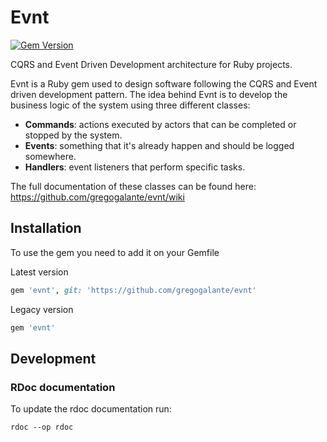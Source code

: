 # Evnt

[![Gem Version](https://badge.fury.io/rb/evnt.svg)](https://badge.fury.io/rb/evnt)

CQRS and Event Driven Development architecture for Ruby projects.

Evnt is a Ruby gem used to design software following the CQRS and Event driven development pattern. The idea behind Evnt is to develop the business logic of the system using three different classes:

- **Commands**: actions executed by actors that can be completed or stopped by the system.
- **Events**: something that it's already happen and should be logged somewhere.
- **Handlers**: event listeners that perform specific tasks.

The full documentation of these classes can be found here: <a href="https://github.com/gregogalante/evnt/wiki">https://github.com/gregogalante/evnt/wiki</a>

## Installation

To use the gem you need to add it on your Gemfile

Latest version
```ruby
gem 'evnt', git: 'https://github.com/gregogalante/evnt'
```

Legacy version
```ruby
gem 'evnt'
```

## Development

### RDoc documentation

To update the rdoc documentation run:

```console
rdoc --op rdoc
```
